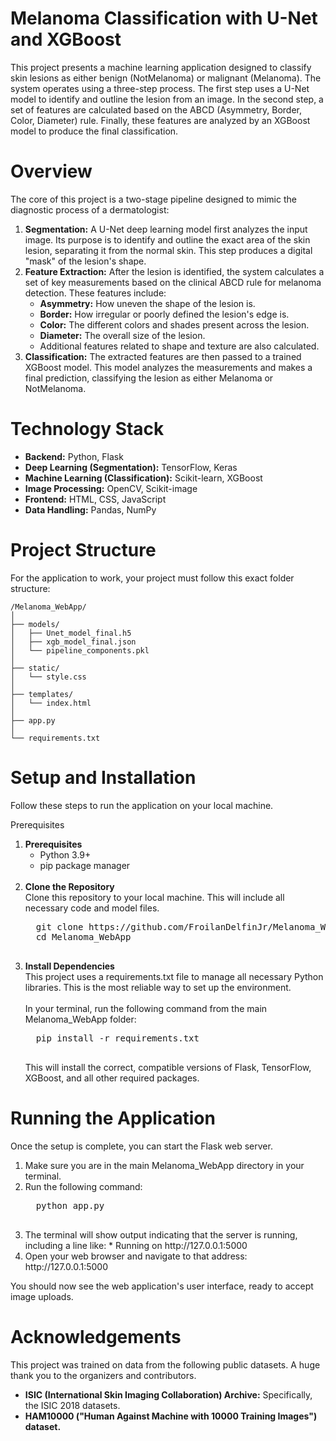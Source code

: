 # Melanoma Classification with U-Net and XGBoost
This project presents a machine learning application designed to classify skin lesions as either benign (NotMelanoma) or malignant (Melanoma). The system operates using a three-step process. The first step uses a U-Net model to identify and outline the lesion from an image. In the second step, a set of features are calculated based on the ABCD (Asymmetry, Border, Color, Diameter) rule. Finally, these features are analyzed by an XGBoost model to produce the final classification.

# Overview
The core of this project is a two-stage pipeline designed to mimic the diagnostic process of a dermatologist:

<ol>
  <li><b>Segmentation:</b> A U-Net deep learning model first analyzes the input image. Its purpose is to identify and outline the exact area of the skin lesion, separating it from the normal skin. This step produces a digital "mask" of the lesion's shape.</li>
  <li><b>Feature Extraction:</b> After the lesion is identified, the system calculates a set of key measurements based on the clinical ABCD rule for melanoma detection. These features include:
    <ul>
      <li><b>Asymmetry:</b> How uneven the shape of the lesion is.</li>
      <li><b>Border:</b> How irregular or poorly defined the lesion's edge is.</li>
      <li><b>Color:</b> The different colors and shades present across the lesion.</li>
      <li><b>Diameter:</b> The overall size of the lesion.</li>
      <li>Additional features related to shape and texture are also calculated.</li>
    </ul>
  </li>
  <li><b>Classification:</b> The extracted features are then passed to a trained XGBoost model. This model analyzes the measurements and makes a final prediction, classifying the lesion as either Melanoma or NotMelanoma.</li>
</ol>

# Technology Stack
<ul>
  <li><b>Backend:</b> Python, Flask</li>
  <li><b>Deep Learning (Segmentation):</b> TensorFlow, Keras</li>
  <li><b>Machine Learning (Classification):</b> Scikit-learn, XGBoost</li>
  <li><b>Image Processing:</b> OpenCV, Scikit-image</li>
  <li><b>Frontend:</b> HTML, CSS, JavaScript</li>
  <li><b>Data Handling:</b> Pandas, NumPy</li>
</ul>

# Project Structure
For the application to work, your project must follow this exact folder structure:

```
/Melanoma_WebApp/
│
├── models/
│   ├── Unet_model_final.h5
│   ├── xgb_model_final.json
│   └── pipeline_components.pkl
│
├── static/
│   └── style.css
│
├── templates/
│   └── index.html
│
├── app.py
│
└── requirements.txt

```

# Setup and Installation
Follow these steps to run the application on your local machine.

Prerequisites
<ol>
  <li><b>Prerequisites</b>
    <ul>
      <li>Python 3.9+</li>
      <li>pip package manager</li>
    </ul>
  </li>
  <br>
  <li><b>Clone the Repository</b></li>
  Clone this repository to your local machine. This will include all necessary code and model files.<br>
  <pre lang=lisp>
  git clone https://github.com/FroilanDelfinJr/Melanoma_WebApp.git
  cd Melanoma_WebApp
  </pre>

  <li><b>Install Dependencies</b></li>
  This project uses a requirements.txt file to manage all necessary Python libraries. This is the most reliable way to set up the environment.
  <br>
  <br>
  In your terminal, run the following command from the main Melanoma_WebApp folder:
  <pre lang=lisp>
  pip install -r requirements.txt
  </pre>
  This will install the correct, compatible versions of Flask, TensorFlow, XGBoost, and all other required packages.
</ol>

# Running the Application
Once the setup is complete, you can start the Flask web server.

<ol>
  <li>Make sure you are in the main Melanoma_WebApp directory in your terminal.</li>
  <li>Run the following command:</li>
  <pre lang=lisp>
  python app.py
  </pre>
  <li>The terminal will show output indicating that the server is running, including a line like: * Running on http://127.0.0.1:5000</li>
  <li>Open your web browser and navigate to that address: http://127.0.0.1:5000</li>
</ol>
You should now see the web application's user interface, ready to accept image uploads.

# Acknowledgements
This project was trained on data from the following public datasets. A huge thank you to the organizers and contributors.

<ul>
  <li><b>ISIC (International Skin Imaging Collaboration) Archive:</b> Specifically, the ISIC 2018 datasets.</li>
  <li><b>HAM10000 ("Human Against Machine with 10000 Training Images") dataset.</b></li>
</ul>
